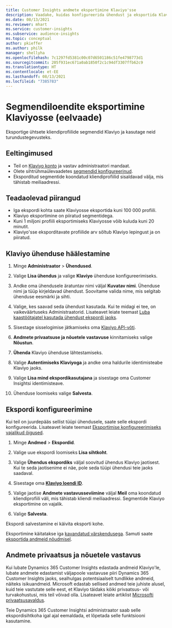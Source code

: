 ```yaml
---
title: Customer Insights andmete eksportimine Klaviyo'sse
description: Vaadake, kuidas konfigureerida ühendust ja eksportida Klaviyo.
ms.date: 08/13/2021
ms.reviewer: mhart
ms.service: customer-insights
ms.subservice: audience-insights
ms.topic: conceptual
author: pkieffer
ms.author: philk
manager: shellyha
ms.openlocfilehash: 7c1297fd5381c00c07d6501186c51fe4798773d1
ms.sourcegitcommit: 205f931ec671a0ab1850f2c1c94df3307ffb62c9
ms.translationtype: HT
ms.contentlocale: et-EE
ms.lasthandoff: 08/13/2021
ms.locfileid: "7385783"
---
```

# <a name="export-segment-lists-to-klaviyo-preview"></a>Segmendiloendite eksportimine Klaviyosse (eelvaade)

Eksportige ühtsete kliendiprofiilide segmendid Klaviyo ja kasutage neid turundustegevusteks.

## <a name="prerequisites"></a>Eeltingimused

-   Teil on [Klaviyo konto](https://www.klaviyo.com/) ja vastav administraatori mandaat.
-   Olete sihtrühmaülevaadetes [segmendid konfigureerinud](segments.md).
-   Eksporditud segmentide koondatud kliendiprofiilid sisaldavad välja, mis tähistab meiliaadressi.

## <a name="known-limitations"></a>Teadaolevad piirangud

- Iga ekspordi kohta saate Klaviyosse eksportida kuni 100 000 profiili.
- Klaviyo eksportimine on piiratud segmentidega.
- Kuni 1 miljoni profiili eksportimiseks Klaviyosse võib kuluda kuni 20 minutit. 
- Klaviyo'sse eksporditavate profiilide arv sõltub Klaviyo lepingust ja on piiratud.

## <a name="set-up-connection-to-klaviyo"></a>Klaviyo ühenduse häälestamine

1. Minge **Administraator** > **Ühendused**.

1. Valige **Lisa ühendus** ja valige **Klaviyo** ühenduse konfigureerimiseks.

1. Andke oma ühendusele äratuntav nimi väljal **Kuvatav nimi**. Ühenduse nimi ja tüüp kirjeldavad ühendust. Soovitame valida nime, mis selgitab ühenduse eesmärki ja sihti.

1. Valige, kes saavad seda ühendust kasutada. Kui te midagi ei tee, on vaikeväärtuseks Administraatorid. Lisateavet leiate teemast [Luba kaastöötajatel kasutada ühendust ekspordi jaoks](connections.md#allow-contributors-to-use-a-connection-for-exports).

1. Sisestage sisselogimise jätkamiseks oma [Klaviyo API-võti](https://help.klaviyo.com/hc/articles/115005062267-How-to-Manage-Your-Account-s-API-Keys). 

1. **Andmete privaatsuse ja nõuetele vastavuse** kinnitamiseks valige **Nõustun**.

1. **Ühenda** Klaviyo ühenduse lähtestamiseks.

1. Valige **Autentimiseks Klaviyoga** ja andke oma haldurile identimisteabe Klaviyo jaoks.

1. Valige **Lisa mind ekspordikasutajana** ja sisestage oma Customer Insightsi identimisteave.

1. Ühenduse loomiseks valige **Salvesta**.

## <a name="configure-an-export"></a>Ekspordi konfigureerimine

Kui teil on juurdepääs sellist tüüpi ühendusele, saate selle ekspordi konfigureerida. Lisateavet leiate teemast [Eksportimise konfigureerimiseks vajalikud õigused](export-destinations.md#set-up-a-new-export).

1. Minge **Andmed** > **Ekspordid**.

1. Valige uue ekspordi loomiseks **Lisa sihtkoht**.

1. Valige **Ühendus ekspordiks** väljal soovitud ühendus Klaviyo jaotisest. Kui te seda jaotisenime ei näe, pole seda tüüpi ühendusi teie jaoks saadaval.

1. Sisestage oma [**Klaviyo loendi ID**](https://help.klaviyo.com/hc/articles/115005078647-How-to-Find-a-List-ID).     

3. Valige jaotise **Andmete vastavusseviimine** väljal **Meil** oma koondatud kliendiprofiili väli, mis tähistab kliendi meiliaadressi. Segmentide Klaviyo eksportimine on vajalik.

1. Valige **Salvesta**.

Ekspordi salvestamine ei käivita eksporti kohe.

Eksportimine käitatakse iga [kavandatud värskendusega](system.md#schedule-tab). Samuti saate [eksportida andmeid nõudmisel](export-destinations.md#run-exports-on-demand). 


## <a name="data-privacy-and-compliance"></a>Andmete privaatsus ja nõuetele vastavus

Kui lubate Dynamics 365 Customer Insights edastada andmeid Klaviyo'le, lubate andmete edastamist väljapoole vastavuse piiri Dynamics 365 Customer Insights jaoks, sealhulgas potentsiaalselt tundlikke andmeid, näiteks isikuandmeid. Microsoft edastab sellised andmed teie juhiste alusel, kuid teie vastutate selle eest, et Klaviyo täidaks kõiki privaatsus- või turvakohustusi, mis teil võivad olla. Lisateavet leiate artiklist [Microsofti privaatsusavaldus](https://go.microsoft.com/fwlink/?linkid=396732).

Teie Dynamics 365 Customer Insightsi administraator saab selle ekspordisihtkoha igal ajal eemaldada, et lõpetada selle funktsiooni kasutamine.
